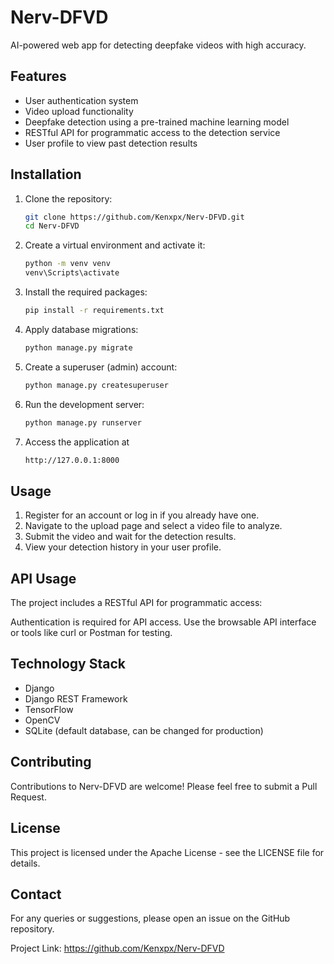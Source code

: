 # Nerv-DFVD
AI-powered web app for detecting deepfake videos with high accuracy.

## Features

- User authentication system
- Video upload functionality
- Deepfake detection using a pre-trained machine learning model
- RESTful API for programmatic access to the detection service
- User profile to view past detection results

## Installation

1. Clone the repository:
   ```bash
   git clone https://github.com/Kenxpx/Nerv-DFVD.git
   cd Nerv-DFVD

2. Create a virtual environment and activate it:
   ```bash
   python -m venv venv
   venv\Scripts\activate

3. Install the required packages:
   ```bash
   pip install -r requirements.txt

4. Apply database migrations:
   ```bash
   python manage.py migrate

5. Create a superuser (admin) account:
   ```bash
   python manage.py createsuperuser

6. Run the development server:
   ```bash
   python manage.py runserver

7. Access the application at
   ```bash
   http://127.0.0.1:8000

## Usage

1. Register for an account or log in if you already have one.
2. Navigate to the upload page and select a video file to analyze.
3. Submit the video and wait for the detection results.
4. View your detection history in your user profile.

## API Usage

The project includes a RESTful API for programmatic access:

Authentication is required for API access. Use the browsable API interface or tools like curl or Postman for testing.

## Technology Stack

- Django
- Django REST Framework
- TensorFlow
- OpenCV
- SQLite (default database, can be changed for production)

## Contributing

Contributions to Nerv-DFVD are welcome! Please feel free to submit a Pull Request.

## License

This project is licensed under the Apache License - see the LICENSE file for details.

## Contact

For any queries or suggestions, please open an issue on the GitHub repository.

Project Link: https://github.com/Kenxpx/Nerv-DFVD

